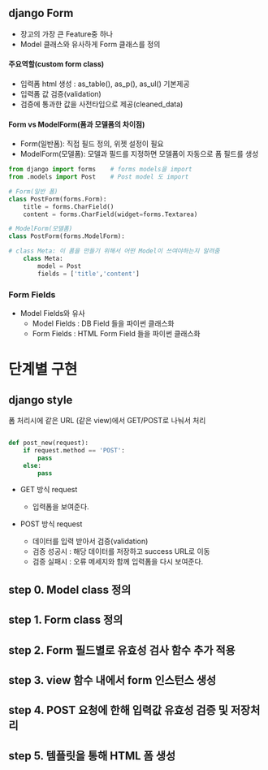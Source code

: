 ## django Form

- 장고의 가장 큰 Feature중 하나
- Model 클래스와 유사하게 Form 클래스를 정의

#### 주요역할(custom form class)

- 입력폼 html 생성 : as_table(), as_p(), as_ul() 기본제공
- 입력폼 값 검증(validation)
- 검증에 통과한 값을 사전타입으로 제공(cleaned_data)

#### Form vs ModelForm(폼과 모델폼의 차이점)

- Form(일반폼): 직접 필드 정의, 위젯 설정이 필요
- ModelForm(모델폼): 모델과 필드를 지정하면 모델폼이 자동으로 폼 필드를 생성

```python
from django import forms    # forms models을 import
from .models import Post    # Post model 도 import

# Form(일반 폼)
class PostForm(forms.Form):
    title = forms.CharField()
    content = forms.CharField(widget=forms.Textarea)

# ModelForm(모델폼)
class PostForm(forms.ModelForm):

# class Meta: 이 폼을 만들기 위해서 어떤 Model이 쓰여야하는지 알려줌
    class Meta:
        model = Post
        fields = ['title','content']

```

### Form Fields

- Model Fields와 유사
    - Model Fields : DB Field 들을 파이썬 클래스화
    - Form Fields : HTML Form Field 들을 파이썬 클래스화


# 단계별 구현

## django style

폼 처리시에 같은 URL (같은 view)에서 GET/POST로 나눠서 처리

```python

def post_new(request):
    if request.method == 'POST':
        pass
    else:
        pass

```

- GET 방식 request
    - 입력폼을 보여준다.

- POST 방식 request
    - 데이터를 입력 받아서 검증(validation)
    - 검증 성공시 : 해당 데이터를 저장하고 success URL로 이동
    - 검증 실패시 : 오류 메세지와 함께 입력폼을 다시 보여준다.

## step 0. Model class 정의

## step 1. Form class 정의

## step 2. Form 필드별로 유효성 검사 함수 추가 적용

## step 3. view 함수 내에서 form 인스턴스 생성

## step 4. POST 요청에 한해 입력값 유효성 검증 및 저장처리

## step 5. 템플릿을 통해 HTML 폼 생성
